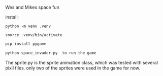 Wes and Mikes space fun


install:
``` shell
python -m venv .venv
```

```shell
source .venv/bin/activate
```

```bash
pip install pygame
```

```bash
python space_invader.py  to run the game
```

The sprite.py is the sprite animation class, which was tested with several pixil files.
only two of the sprites were used in the game for now.

